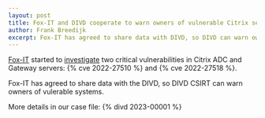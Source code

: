 ```yaml
---
layout: post
title: Fox-IT and DIVD cooperate to warn owners of vulnerable Citrix servers
author: Frank Breedijk
excerpt: Fox-IT has agreed to share data with DIVD, so DIVD can warn owners of vulnerable Citrix servers
---
```

[Fox-IT](https://fox-it.nl) started to [investigate](https://blog.fox-it.com/2022/12/28/cve-2022-27510-cve-2022-27518-measuring-citrix-adc-gateway-version-adoption-on-the-internet/) two critical vulnerabilities in Citrix ADC and Gateway servers: {% cve 2022-27510 %} and {% cve 2022-27518 %}.

Fox-IT has agreed to share data with the DIVD, so DIVD CSIRT can warn owners of vulerable systems.

More details in our case file: {% divd 2023-00001 %}
